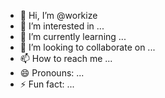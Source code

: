 - 👋 Hi, I’m @workize
- 👀 I’m interested in ...
- 🌱 I’m currently learning ...
- 💞️ I’m looking to collaborate on ...
- 📫 How to reach me ...
- 😄 Pronouns: ...
- ⚡ Fun fact: ...

<!---
workize/workize is a ✨ special ✨ repository because its `README.md` (this file) appears on your GitHub profile.
You can click the Preview link to take a look at your changes.
--->
